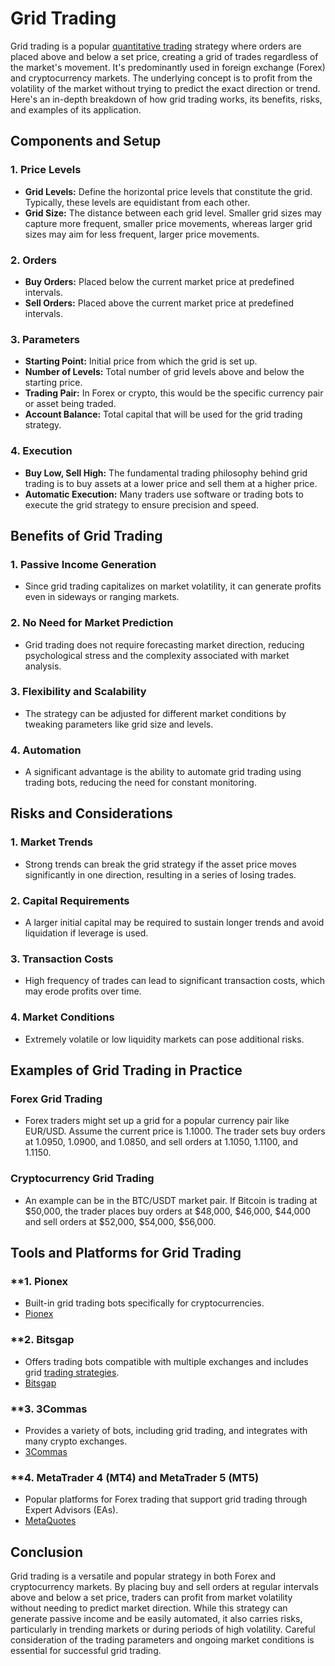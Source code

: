 # Grid Trading

Grid trading is a popular [quantitative trading](../q/quantitative_trading.md) strategy where orders are placed above and below a set price, creating a grid of trades regardless of the market's movement. It's predominantly used in foreign exchange (Forex) and cryptocurrency markets. The underlying concept is to profit from the volatility of the market without trying to predict the exact direction or trend. Here's an in-depth breakdown of how grid trading works, its benefits, risks, and examples of its application.

## Components and Setup

### 1. **Price Levels**
   - **Grid Levels:** Define the horizontal price levels that constitute the grid. Typically, these levels are equidistant from each other.
   - **Grid Size:** The distance between each grid level. Smaller grid sizes may capture more frequent, smaller price movements, whereas larger grid sizes may aim for less frequent, larger price movements.

### 2. **Orders**
   - **Buy Orders:** Placed below the current market price at predefined intervals.
   - **Sell Orders:** Placed above the current market price at predefined intervals.

### 3. **Parameters**
   - **Starting Point:** Initial price from which the grid is set up.
   - **Number of Levels:** Total number of grid levels above and below the starting price.
   - **Trading Pair:** In Forex or crypto, this would be the specific currency pair or asset being traded.
   - **Account Balance:** Total capital that will be used for the grid trading strategy.

### 4. **Execution**
   - **Buy Low, Sell High:** The fundamental trading philosophy behind grid trading is to buy assets at a lower price and sell them at a higher price.
   - **Automatic Execution:** Many traders use software or trading bots to execute the grid strategy to ensure precision and speed.

## Benefits of Grid Trading

### **1. Passive Income Generation**
   - Since grid trading capitalizes on market volatility, it can generate profits even in sideways or ranging markets.

### **2. No Need for Market Prediction**
   - Grid trading does not require forecasting market direction, reducing psychological stress and the complexity associated with market analysis.

### **3. Flexibility and Scalability**
   - The strategy can be adjusted for different market conditions by tweaking parameters like grid size and levels.

### **4. Automation**
   - A significant advantage is the ability to automate grid trading using trading bots, reducing the need for constant monitoring.

## Risks and Considerations

### **1. Market Trends**
   - Strong trends can break the grid strategy if the asset price moves significantly in one direction, resulting in a series of losing trades.

### **2. Capital Requirements**
   - A larger initial capital may be required to sustain longer trends and avoid liquidation if leverage is used.

### **3. Transaction Costs**
   - High frequency of trades can lead to significant transaction costs, which may erode profits over time.

### **4. Market Conditions**
   - Extremely volatile or low liquidity markets can pose additional risks.

## Examples of Grid Trading in Practice

### **Forex Grid Trading**
   - Forex traders might set up a grid for a popular currency pair like EUR/USD. Assume the current price is 1.1000. The trader sets buy orders at 1.0950, 1.0900, and 1.0850, and sell orders at 1.1050, 1.1100, and 1.1150.
   
### **Cryptocurrency Grid Trading**
   - An example can be in the BTC/USDT market pair. If Bitcoin is trading at $50,000, the trader places buy orders at $48,000, $46,000, $44,000 and sell orders at $52,000, $54,000, $56,000.

## Tools and Platforms for Grid Trading

### **1. **Pionex**
   - Built-in grid trading bots specifically for cryptocurrencies.
   - [Pionex](https://www.pionex.com/)

### **2. **Bitsgap**
   - Offers trading bots compatible with multiple exchanges and includes grid [trading strategies](../t/trading_strategies.md).
   - [Bitsgap](https://bitsgap.com/)

### **3. **3Commas**
   - Provides a variety of bots, including grid trading, and integrates with many crypto exchanges.
   - [3Commas](https://3commas.io/)

### **4. **MetaTrader 4 (MT4) and MetaTrader 5 (MT5)**
   - Popular platforms for Forex trading that support grid trading through Expert Advisors (EAs).
   - [MetaQuotes](https://www.metatrader4.com/)

## Conclusion

Grid trading is a versatile and popular strategy in both Forex and cryptocurrency markets. By placing buy and sell orders at regular intervals above and below a set price, traders can profit from market volatility without needing to predict market direction. While this strategy can generate passive income and be easily automated, it also carries risks, particularly in trending markets or during periods of high volatility. Careful consideration of the trading parameters and ongoing market conditions is essential for successful grid trading.

